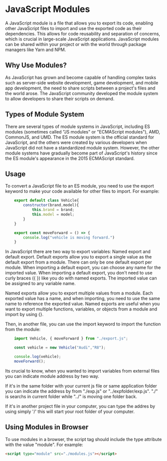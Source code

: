 # JavaScript Modules

A JavaScript module is a file that allows you to export its code, enabling other JavaScript files to import and use the exported code as their dependencies. This allows for code reusability and separation of concerns, which is crucial in large-scale JavaScript applications. JavaScript modules can be shared within your project or with the world through package managers like Yarn and NPM.

## Why Use Modules?

As JavaScript has grown and become capable of handling complex tasks such as server-side website development, game development, and mobile app development, the need to share scripts between a project's files and the world arose. The JavaScript community developed the module system to allow developers to share their scripts on demand.

## Types of Module System

There are several types of module systems in JavaScript, including ES modules (sometimes called "JS modules" or "ECMAScript modules"), AMD, CommonJS, and UMD. The ES module system is the official standard for JavaScript, and the others were created by various developers when JavaScript did not have a standardized module system. However, the other module systems have gradually become part of JavaScript's history since the ES module's appearance in the 2015 ECMAScript standard.

## Usage

To convert a JavaScript file to an ES module, you need to use the export keyword to make your code available for other files to import. For example:

```javascript
    export default class Vehicle{
        constructor(brand,model){
            this.brand = brand;
            this.model = model;
        }
    }

    export const moveForward = () => {
        console.log("vehicle is moving forward.")
    }
```
In JavaScript there are two way to export variables: Named export and default export.
Default exports allow you to export a single value as the default export from a module. There can only be one default export per module. When importing a default export, you can choose any name for the imported value.
When importing a default export, you don't need to use curly braces ({ }) like you do with named exports. The imported value can be assigned to any variable name.

Named exports allow you to export multiple values from a module. Each exported value has a name, and when importing, you need to use the same name to reference the exported value. Named exports are useful when you want to export multiple functions, variables, or objects from a module and import by using {}.

Then, in another file, you can use the import keyword to import the function from the module:

```javascript
    import Vehicle, { moveForward } from "./export.js";

    const vehicle = new Vehicle("Audi","R8");

    console.log(vehicle);
    moveForward();
```
Its crucial to know, when you wanted to import variables from external files you can indicate module address by two way. 

 If it's in the same folder with your current js file or same application folder you can indicate the address by from "./exp.js" or "../expfolder/exp.js". "./" is searchs in current folder while "../" is moving one folder back.

 If it's in another project file in your computer, you can type the addres by using simply '/' this will start your root folder of your computer.


## Using Modules in Browser

To use modules in a browser, the script tag should include the type attribute with the value "module". For example:

```html
<script type="module" src="./modules.js"></script>
```


